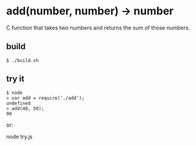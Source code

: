 # add(number, number) -> number
C function that takes two numbers and returns the sum of those numbers.

## build

    $ ./build.sh

## try it

    $ node
    > var add = require('./add');
    undefined
    > add(40, 50);
    90

or:

  node try.js
